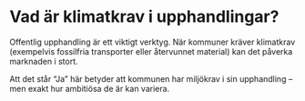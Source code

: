 # Vad är klimatkrav i upphandlingar?

Offentlig upphandling är ett viktigt verktyg. När kommuner kräver klimatkrav (exempelvis fossilfria transporter eller återvunnet material) kan det påverka marknaden i stort.

Att det står “Ja” här betyder att kommunen har miljökrav i sin upphandling – men exakt hur ambitiösa de är kan variera.
